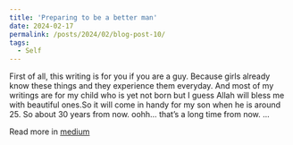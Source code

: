 ```yaml
---
title: 'Preparing to be a better man'
date: 2024-02-17
permalink: /posts/2024/02/blog-post-10/
tags:
  - Self
---
```


First of all, this writing is for you if you are a guy. Because girls already know these things and they experience them everyday. And most of my writings are for my child who is yet not born but I guess Allah will bless me with beautiful ones.So it will come in handy for my son when he is around 25. So about 30 years from now. oohh… that’s a long time from now. ...

Read more in [medium](https://medium.com/@rafsunsheikh116/preparing-to-be-a-better-man-4da7ea985a5e)
